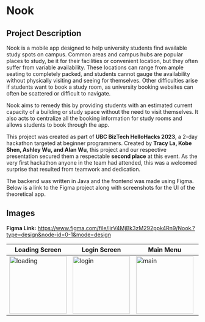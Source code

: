 # Nook

## Project Description

Nook is a mobile app designed to help university students find available study spots on campus. Common areas and campus hubs are popular places to study, be it for their facilities or convenient location, but they often suffer from variable availability. These locations can range from ample seating to completely packed, and students cannot gauge the availability without physically visiting and seeing for themselves. Other difficulties arise if students want to book a study room, as university booking websites can often be scattered or difficult to navigate.

Nook aims to remedy this by providing students with an estimated current capacity of a building or study space without the need to visit themselves. It also acts to centralize all the booking information for study rooms and allows students to book through the app. 

This project was created as part of **UBC BizTech HelloHacks 2023**, a 2-day hackathon targeted at beginner programmers. Created by **Tracy La, Kobe Shen, Ashley Wu, and Alan Wu**, this project and our respective presentation secured them a respectable **second place** at this event. As the very first hackathon anyone in the team had attended, this was a welcomed surprise that resulted from teamwork and dedication. 

The backend was written in Java and the frontend was made using Figma. Below is a link to the Figma project along with screenshots for the UI of the theoretical app. 

## Images

**Figma Link:** https://www.figma.com/file/iirV4MjBk3zM292ppk4Rn9/Nook.?type=design&node-id=0-1&mode=design

| Loading Screen  | Login Screen | Main Menu | Search | Preview Room | Booking Screen |
| --------------- | ------------ | --------- | ------ | ------------ | -------------- |
| <img width="150" alt="loading" src="https://github.com/alan-w-u/Nook/assets/145810563/6ff5ed85-e304-43d6-ac20-e52bf8c0a33f"> | <img width="150" alt="login" src="https://github.com/alan-w-u/Nook/assets/145810563/0ba327f6-18e3-491e-b255-328ddeff5f30"> | <img width="150" alt="main" src="https://github.com/alan-w-u/Nook/assets/145810563/66433bef-22df-4a09-bc9d-518ef0ab3a78"> | <img width="150" alt="search" src="https://github.com/alan-w-u/Nook/assets/145810563/ebedcd0f-3b5c-430b-903e-100a62a3e067"> | <img width="150" alt="preview" src="https://github.com/alan-w-u/Nook/assets/145810563/a24cc2d2-984e-42c1-a62f-1773c937040a"> | <img width="150" alt="booking" src="https://github.com/alan-w-u/Nook/assets/145810563/b92be871-b389-4cba-9fb1-bbbb73ee3c91">
